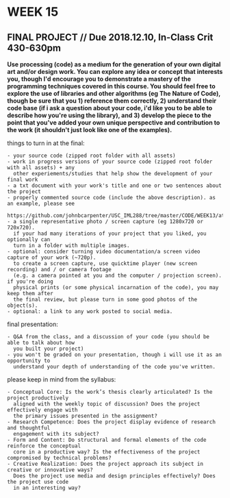# WEEK 15 
  
## FINAL PROJECT // Due 2018.12.10, In-Class Crit 430-630pm  
**Use processing (code) as a medium for the generation of your own digital art and/or design work.  You can explore any idea or concept that interests you, though I'd encourage you to demonstrate a mastery of the programming techniques covered in this course.  You should feel free to explore the use of libraries and other algorithms (eg The Nature of Code), though be sure that you 1) reference them correctly, 2) understand their code base (if i ask a question about your code, i'd like you to be able to describe how you're using the library), and 3) develop the piece to the point that you've added your own unique perspective and contribution to the work (it shouldn't just look like one of the examples).**

things to turn in at the final:
```
- your source code (zipped root folder with all assets)
- work in progress versions of your source code (zipped root folder with all assets) + any
  other experiements/studies that help show the development of your final work
- a txt document with your work's title and one or two sentences about the project
- properly commented source code (include the above description). as an example, please see
  https://github.com/johnbcarpenter/USC_IML288/tree/master/CODE/WEEK13/atoms_ptIII 
- a single representative photo / screen capture (eg 1280x720 or 720x720). 
  if your had many iterations of your project that you liked, you optionally can 
  turn in a folder with multiple images.
- optional: consider turning video documentation/a screen video capture of your work (~720p).
  to create a screen capture, use quicktime player (new screen recording) and / or camera footage 
  (e.g. a camera pointed at you and the computer / projection screen).  if you're doing 
  physical prints (or some physical incarnation of the code), you may keep them after 
  the final review, but please turn in some good photos of the object(s).  
- optional: a link to any work posted to social media. 
```

final presentation:
```- an in-class demo of your final project
- Q&A from the class, and a discussion of your code (you should be able to talk about how  
  you built your project)
- you won't be graded on your presentation, though i will use it as an opportunity to 
  understand your depth of understanding of the code you've written.
```

please keep in mind from the syllabus:
```In general, you will be graded using these criteria:
- Conceptual Core: Is the work’s thesis clearly articulated? Is the project productively 
  aligned with the weekly topic of discussion? Does the project effectively engage with 
  the primary issues presented in the assignment?
- Research Competence: Does the project display evidence of research and thoughtful 
  engagement with its subject?
- Form and Content: Do structural and formal elements of the code reinforce the conceptual 
  core in a productive way? Is the effectiveness of the project compromised by technical problems? 
- Creative Realization: Does the project approach its subject in creative or innovative ways? 
  Does the project use media and design principles effectively? Does the project use code 
  in an interesting way?
```
